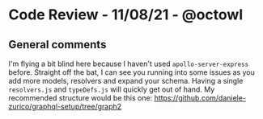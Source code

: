 # Code Review - 11/08/21 - @octowl

## General comments

I'm flying a bit blind here because I haven't used `apollo-server-express` before.
Straight off the bat, I can see you running into some issues as you add more models, resolvers and expand your schema.
Having a single `resolvers.js` and `typeDefs.js` will quickly get out of hand.
My recommended structure would be this one: https://github.com/daniele-zurico/graphql-setup/tree/graph2
